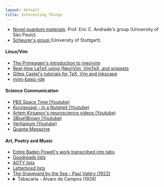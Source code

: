 ```yaml
---
layout: default
title: Interesting Things
---
```


 

 * <a target="_blank" href="https://sites.google.com/site/castroeandrade/"> Novel quantum materials</a>: Prof. Eric C. Andrade's group (University of São Paulo).
 * <a target="_blank" href="https://www.itp3.uni-stuttgart.de/scheurer-group/"> Scheurer's group </a> (University of Stuttgart).



<h4>Linux/Vim</h4>

- [The Primeagen's introduction to (neo)vim](https://www.youtube.com/watch?v=X6AR2RMB5tE&list=PLm323Lc7iSW_wuxqmKx_xxNtJC_hJbQ7R)
- [Real-time LaTeX using (Neo)Vim, VimTeX, and snippets](https://www.ejmastnak.com/tutorials/vim-latex/intro/)
- [Gilles Castel's tutorials for TeX, Vim and Inkscape](https://castel.dev/post/lecture-notes-1/#vim-and-latex>)
- [nvim-basic-ide](https://github.com/LunarVim/nvim-basic-ide)

<h4>Science Communication</h4>

- [PBS Space Time (Youtube)](https://www.youtube.com/@pbsspacetime) 
- [Kurzgesagt - In a Nutshell (Youtube)](https://www.youtube.com/@kurzgesagt)
- [Artem Kirsanov's neuroscience videos (Youtube)](https://www.youtube.com/@ArtemKirsanov)
- [3Blue1Brown (Youtube)](https://www.youtube.com/@3blue1brown)
- [Veritasium (Youtube)](https://www.youtube.com/@veritasium)
- [Quanta Magazine](https://www.quantamagazine.org/)


<h4>Art, Poetry and Music</h4>
  <ul>
  <li><a href="https://www.brazil-on-guitar.de/home.html">Entire Baden Powell's work transcribed into tabs</a></li>
  <li><a href="https://www.goodreads.com/review/list/117614351-jo-o-augusto-sobral-da-silva?shelf=favorites">Goodreads lists</a></li>
   <li><a href="https://www.albumoftheyear.org/user/joaoasds/lists/"> AOTY lists </a></li>
   <li><a href="https://letterboxd.com/joaoasds/lists/"> Letterboxd lists </a></li>
    <li><a href="https://hellopoetry.com/poem/4511459/paul-valery-translation-of-the-graveyard-by-the-sea/">The Graveyard by the Sea - Paul Valéry (1922)</a></li>
  <li>
    <details>
      <summary>Tabacaria - Álvaro de Campos (1928)</summary>
      <p><a href="https://www.youtube.com/watch?v=a1IBpsuCI14">Here</a> is a brilliant interpretation by Antônio Abumjara.
    </p>
    </details>
  </li>
</ul>

<!--
<h1>Non-physics (directly) related topics</h1>

<ul>
  <li> <a target="_blank" href="https://historyofphilosophy.net/">History of Philosophy without any gaps</a>: A beautiful initiative by Prof. Peter Adamson from LMU and King's College to display the history of knowledge (ancient, medieval and modern philosophy).
  </li>
    <li> <a target="_blank" href="http://brazil-on-guitar.de/tabs.html">Baden Powell's collection</a>: If you play guitar and happen to enjoy brazilian music, here you can find all transcripts for Baden's discography. This <a target="_blank" href="https://chordsandtabs.pagesperso-orange.fr/">website </a> is also quite good. 
  </li>
  </ul>
 -->
